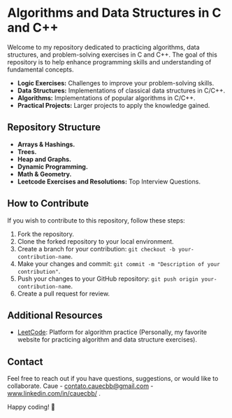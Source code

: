 # Algorithms and Data Structures in C and C++

Welcome to my repository dedicated to practicing algorithms, data structures, and problem-solving exercises in C and C++. The goal of this repository is to help enhance programming skills and understanding of fundamental concepts.

- **Logic Exercises:** Challenges to improve your problem-solving skills.
- **Data Structures:** Implementations of classical data structures in C/C++.
- **Algorithms:** Implementations of popular algorithms in C/C++.
- **Practical Projects:** Larger projects to apply the knowledge gained.

## Repository Structure

- **Arrays & Hashings.**
- **Trees.**
- **Heap and Graphs.**
- **Dynamic Programming.**  
- **Math & Geometry.**
- **Leetcode Exercises and Resolutions:** Top Interview Questions. 

## How to Contribute

If you wish to contribute to this repository, follow these steps:

1. Fork the repository.
2. Clone the forked repository to your local environment.
3. Create a branch for your contribution: `git checkout -b your-contribution-name`.
4. Make your changes and commit: `git commit -m "Description of your contribution"`.
5. Push your changes to your GitHub repository: `git push origin your-contribution-name`.
6. Create a pull request for review.

## Additional Resources

- [LeetCode](https://leetcode.com/): Platform for algorithm practice (Personally, my favorite website for practicing algorithm and data structure exercises).

## Contact

Feel free to reach out if you have questions, suggestions, or would like to collaborate.
Caue - contato.cauecbb@gmail.com - www.linkedin.com/in/cauecbb/ .

Happy coding! 🚀
